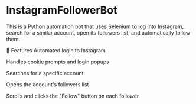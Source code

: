 # InstagramFollowerBot

This is a Python automation bot that uses Selenium to log into Instagram, search for a similar account, open its followers list, and automatically follow them.

🚀 Features
Automated login to Instagram

Handles cookie prompts and login popups

Searches for a specific account

Opens the account's followers list

Scrolls and clicks the "Follow" button on each follower

